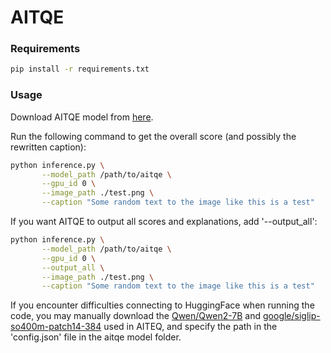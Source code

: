 # AITQE

### Requirements

```bash
pip install -r requirements.txt
```

### Usage

Download AITQE model from [here](https://huggingface.co/No9242/aitqe).

Run the following command to get the overall score (and possibly the rewritten caption):

```bash
python inference.py \
       --model_path /path/to/aitqe \
       --gpu_id 0 \
       --image_path ./test.png \
       --caption "Some random text to the image like this is a test"
```

If you want AITQE to output all scores and explanations, add '--output_all':

```bash
python inference.py \
       --model_path /path/to/aitqe \
       --gpu_id 0 \
       --output_all \
       --image_path ./test.png \
       --caption "Some random text to the image like this is a test"
```

If you encounter difficulties connecting to HuggingFace when running the code, you may manually download the [Qwen/Qwen2-7B](https://huggingface.co/Qwen/Qwen2-7B) and [google/siglip-so400m-patch14-384](https://huggingface.co/google/siglip-so400m-patch14-384) used in AITEQ, and specify the path in the 'config.json' file in the aitqe model folder.

